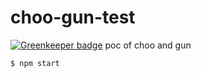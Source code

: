 # choo-gun-test

[![Greenkeeper badge](https://badges.greenkeeper.io/zrrrzzt/choo-gun-test.svg)](https://greenkeeper.io/)
poc of choo and gun

```
$ npm start
```